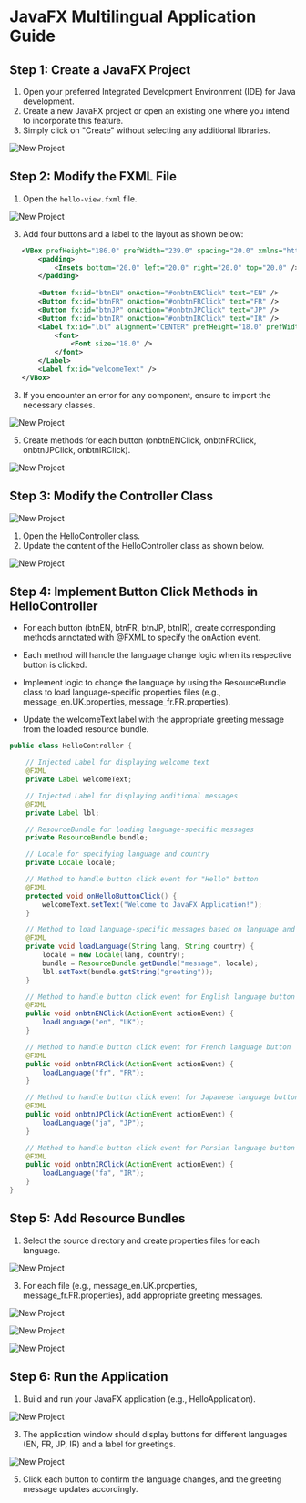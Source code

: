
# JavaFX Multilingual Application Guide

## Step 1: Create a JavaFX Project
1. Open your preferred Integrated Development Environment (IDE) for Java development.
2. Create a new JavaFX project or open an existing one where you intend to incorporate this feature.
3. Simply click on "Create" without selecting any additional libraries.

![New Project](/Images/jfx1.png)

## Step 2: Modify the FXML File
1. Open the `hello-view.fxml` file.

![New Project](/Images/jfx2.png)

3. Add four buttons and a label to the layout as shown below:


```xml
   <VBox prefHeight="186.0" prefWidth="239.0" spacing="20.0" xmlns="http://javafx.com/javafx/21" xmlns:fx="http://javafx.com/fxml/1" fx:controller="org.example.demo2.HelloController">
       <padding>
           <Insets bottom="20.0" left="20.0" right="20.0" top="20.0" />
       </padding>
       
       <Button fx:id="btnEN" onAction="#onbtnENClick" text="EN" />
       <Button fx:id="btnFR" onAction="#onbtnFRClick" text="FR" />
       <Button fx:id="btnJP" onAction="#onbtnJPClick" text="JP" />
       <Button fx:id="btnIR" onAction="#onbtnIRClick" text="IR" />
       <Label fx:id="lbl" alignment="CENTER" prefHeight="18.0" prefWidth="210.0" text="  ? ">
           <font>
               <Font size="18.0" />
           </font>
       </Label>
       <Label fx:id="welcomeText" />
   </VBox>
```
3. If you encounter an error for any component, ensure to import the necessary classes.

![New Project](/Images/jfx3.png)

5. Create methods for each button (onbtnENClick, onbtnFRClick, onbtnJPClick, onbtnIRClick).

![New Project](/Images/jfx4.png)

## Step 3: Modify the Controller Class

![New Project](/Images/jfx5.png)

1. Open the HelloController class.
2. Update the content of the HelloController class as shown below.

![New Project](/Images/jfx6.png)

## Step 4: Implement Button Click Methods in HelloController
- For each button (btnEN, btnFR, btnJP, btnIR), create corresponding methods annotated with @FXML to specify the onAction event.

- Each method will handle the language change logic when its respective button is clicked.

- Implement logic to change the language by using the ResourceBundle class to load language-specific properties files (e.g., message_en.UK.properties, message_fr.FR.properties).

- Update the welcomeText label with the appropriate greeting message from the loaded resource bundle.

```java
public class HelloController {

    // Injected Label for displaying welcome text
    @FXML
    private Label welcomeText;

    // Injected Label for displaying additional messages
    @FXML
    private Label lbl;

    // ResourceBundle for loading language-specific messages
    private ResourceBundle bundle;

    // Locale for specifying language and country
    private Locale locale;

    // Method to handle button click event for "Hello" button
    @FXML
    protected void onHelloButtonClick() {
        welcomeText.setText("Welcome to JavaFX Application!");
    }

    // Method to load language-specific messages based on language and country
    @FXML
    private void loadLanguage(String lang, String country) {
        locale = new Locale(lang, country);
        bundle = ResourceBundle.getBundle("message", locale);
        lbl.setText(bundle.getString("greeting"));
    }

    // Method to handle button click event for English language button
    @FXML
    public void onbtnENClick(ActionEvent actionEvent) {
        loadLanguage("en", "UK");
    }

    // Method to handle button click event for French language button
    @FXML
    public void onbtnFRClick(ActionEvent actionEvent) {
        loadLanguage("fr", "FR");
    }

    // Method to handle button click event for Japanese language button
    @FXML
    public void onbtnJPClick(ActionEvent actionEvent) {
        loadLanguage("ja", "JP");
    }

    // Method to handle button click event for Persian language button
    @FXML
    public void onbtnIRClick(ActionEvent actionEvent) {
        loadLanguage("fa", "IR");
    }
}


```
## Step 5: Add Resource Bundles
1. Select the source directory and create properties files for each language.

![New Project](/Images/jfx7.png)

3. For each file (e.g., message_en.UK.properties, message_fr.FR.properties), add appropriate greeting messages.

![New Project](/Images/jfx8.png)

![New Project](/Images/jfx9.png)

![New Project](/Images/jfx10.png)

## Step 6: Run the Application

1. Build and run your JavaFX application (e.g., HelloApplication).

![New Project](/Images/jfx11.png)

3. The application window should display buttons for different languages (EN, FR, JP, IR) and a label for greetings.

![New Project](/Images/jfx12.png)

5. Click each button to confirm the language changes, and the greeting message updates accordingly.
